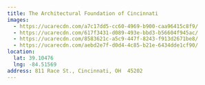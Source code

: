 ```yaml
---
title: The Architectural Foundation of Cincinnati
images:
  - https://ucarecdn.com/a7c17dd5-cc60-4969-b900-caa96415c8f9/
  - https://ucarecdn.com/617f3431-d089-493e-bbd3-b56604f945ac/
  - https://ucarecdn.com/8583621c-a5c9-447f-8243-f913d2671be8/
  - https://ucarecdn.com/aebd2e7f-d0d4-4c85-b21e-6434dde1cf90/
location:
  lat: 39.10476
  lng: -84.51569
address: 811 Race St., Cincinnati, OH  45202
---
```


